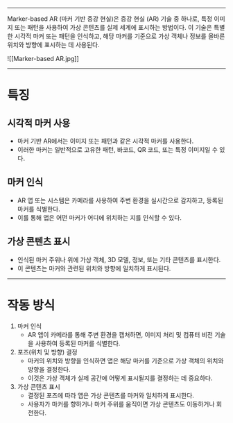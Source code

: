 
---
Marker-based AR (마커 기반 증강 현실)은 증강 현실 (AR) 기술 중 하나로, 특정 이미지 또는 패턴을 사용하여 가상 콘텐츠를 실제 세계에 표시하는 방법이다. 이 기술은 특별한 시각적 마커 또는 패턴을 인식하고, 해당 마커를 기준으로 가상 객체나 정보를 올바른 위치와 방향에 표시하는 데 사용된다.

![[Marker-based AR.jpg]]

---
# 특징

## 시각적 마커 사용

- 마커 기반 AR에서는 이미지 또는 패턴과 같은 시각적 마커를 사용한다.
- 이러한 마커는 일반적으로 고유한 패턴, 바코드, QR 코드, 또는 특정 이미지일 수 있다.
## 마커 인식

- AR 앱 또는 시스템은 카메라를 사용하여 주변 환경을 실시간으로 감지하고, 등록된 마커를 식별한다.
- 이를 통해 앱은 어떤 마커가 어디에 위치하는 지를 인식할 수 있다.
## 가상 콘텐츠 표시

- 인식된 마커 주위나 위에 가상 객체, 3D 모델, 정보, 또는 기타 콘텐츠를 표시한다.
- 이 콘텐츠는 마커와 관련된 위치와 방향에 일치하게 표시된다.

---
# 작동 방식

1. 마커 인식
   - AR 앱이 카메라를 통해 주변 환경을 캡처하면, 이미지 처리 및 컴퓨터 비전 기술을 사용하여 등록된 마커를 식별한다.
2. 포즈(위치 및 방향) 결정
   - 마커의 위치와 방향을 인식하면 앱은 해당 마커를 기준으로 가상 객체의 위치와 방향을 결정한다.
   - 이것은 가상 객체가 실제 공간에 어떻게 표시될지를 결정하는 데 중요하다.
3. 가상 콘텐츠 표시
   - 결정된 포즈에 따라 앱은 가상 콘텐츠를 마커와 일치하게 표시한다.
   - 사용자가 마커를 향하거나 마커 주위를 움직이면 가상 콘텐츠도 이동하거나 회전한다.